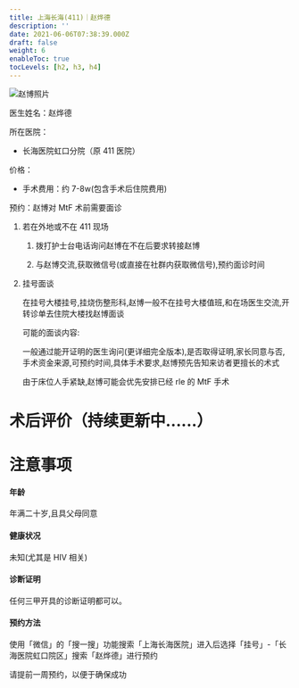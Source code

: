 ```yaml
---
title: 上海长海(411)｜赵烨德
description: ''
date: 2021-06-06T07:38:39.000Z
draft: false
weight: 6
enableToc: true
tocLevels: [h2, h3, h4]
---
```


![赵博照片](images/doctor/zhao-yede.jpg)

医生姓名：赵烨德

所在医院：

-   长海医院虹口分院（原 411 医院）

价格：

-   手术费用：约 7-8w(包含手术后住院费用)

预约：赵博对 MtF 术前需要面诊

1.  若在外地或不在 411 现场

    1.  拨打护士台电话询问赵博在不在后要求转接赵博

    2.  与赵博交流,获取微信号(或直接在社群内获取微信号),预约面诊时间

2.  挂号面谈

    在挂号大楼挂号,挂烧伤整形科,赵博一般不在挂号大楼值班,和在场医生交流,开转诊单去住院大楼找赵博面谈

    可能的面谈内容:

    ​一般通过能开证明的医生询问(更详细完全版本),是否取得证明,家长同意与否,手术资金来源,可预约时间,具体手术要求,赵博预先告知来访者更擅长的术式

    由于床位人手紧缺,赵博可能会优先安排已经 rle 的 MtF 手术

# 术后评价（持续更新中......）

# 注意事项

#### 年龄

年满二十岁,且具父母同意

#### 健康状况

未知(尤其是 HIV 相关)

#### 诊断证明

任何三甲开具的诊断证明都可以。

#### 预约方法

使用「微信」的「搜一搜」功能搜索「上海长海医院」进入后选择「挂号」-「长海医院虹口院区」搜索「赵烨德」进行预约

请提前一周预约，以便于确保成功
